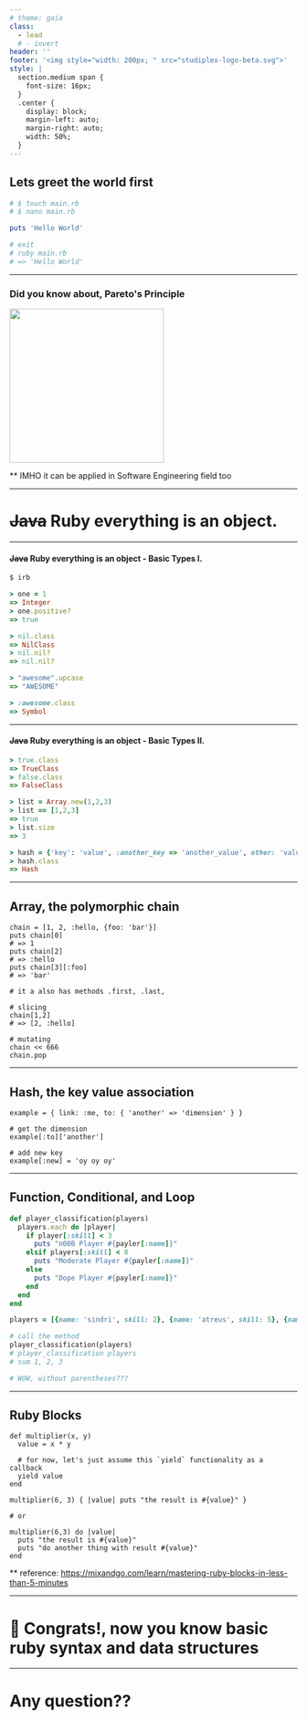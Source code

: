 ```yaml
---
# theme: gaia
class:
  - lead
  # - invert
header: ''
footer: '<img style="width: 200px; " src="studiplex-logo-beta.svg">'
style: |
  section.medium span {
    font-size: 16px;
  }
  .center {
    display: block;
    margin-left: auto;
    margin-right: auto;
    width: 50%;
  }
---
```


## Lets greet the world first
```rb
# $ touch main.rb
# $ nano main.rb

puts 'Hello World'

# exit
# ruby main.rb
# => 'Hello World'

```

----


### Did you know about, Pareto's Principle
<img style="width: 270px" src="https://images-eu.ssl-images-amazon.com/images/I/41yXBqTJSAL.jpg" class="center">

** IMHO it can be applied in Software Engineering field too

---

# ~~Java~~ Ruby everything is an object.

---

#### ~~Java~~ Ruby everything is an object - Basic Types I.

<!-- _class: medium -->
```rb
$ irb

> one = 1
=> Integer
> one.positive?
=> true

> nil.class
=> NilClass
> nil.nil?
=> nil.nil?

> "awesome".upcase
=> "AWESOME"

> :awesome.class
=> Symbol

```

---

#### ~~Java~~ Ruby everything is an object - Basic Types II.

```rb
> true.class
=> TrueClass
> false.class
=> FalseClass

> list = Array.new(1,2,3)
> list == [1,2,3]
=> true
> list.size
=> 3

> hash = {'key': 'value', :another_key => 'another_value', other: 'value'}
> hash.class
=> Hash

```

----

## Array, the polymorphic chain

<!-- _class: medium -->

```
chain = [1, 2, :hello, {foo: 'bar'}]
puts chain[0]
# => 1
puts chain[2]
# => :hello
puts chain[3][:foo]
# => 'bar'

# it a also has methods .first, .last,

# slicing
chain[1,2]
# => [2, :hello]

# mutating
chain << 666
chain.pop

```

----

## Hash, the key value association

<!-- _class: medium -->

```
example = { link: :me, to: { 'another' => 'dimension' } }

# get the dimension
example[:to]['another']

# add new key
example[:new] = 'oy oy oy'

```

---

## Function, Conditional, and Loop

```rb
def player_classification(players)
  players.each do |player|
    if player[:skill] < 3
      puts "n00B Player #{payler[:name]}"
    elsif players[:skill] < 8
      puts "Moderate Player #{payler[:name]}"
    else
      puts "Dope Player #{payler[:name]}"
    end
  end
end

players = [{name: 'sindri', skill: 2}, {name: 'atreus', skill: 5}, {name: 'kratos', skill: 10}]

# call the method
player_classification(players)
# player_classification players
# sum 1, 2, 3

# WOW, without parentheses???
```

---

## Ruby Blocks

<!-- _class: medium -->
```
def multiplier(x, y)
  value = x * y

  # for now, let's just assume this `yield` functionality as a callback
  yield value
end

multiplier(6, 3) { |value| puts "the result is #{value}" }

# or

multiplier(6,3) do |value|
  puts "the result is #{value}"
  puts "do another thing with result #{value}"
end

```
** reference: https://mixandgo.com/learn/mastering-ruby-blocks-in-less-than-5-minutes

---

# 🎉 Congrats!, now you know basic ruby syntax and data structures

---

# Any question??

